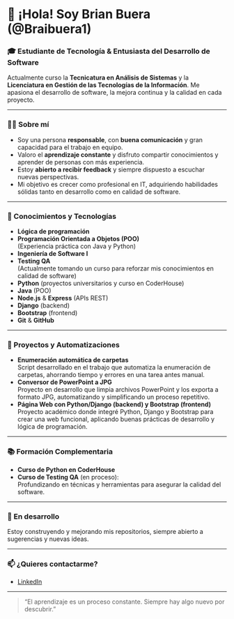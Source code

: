 # 👋 ¡Hola! Soy Brian Buera (@Braibuera1)

### 🎓 Estudiante de Tecnología & Entusiasta del Desarrollo de Software

Actualmente curso la **Tecnicatura en Análisis de Sistemas** y la **Licenciatura en Gestión de las Tecnologías de la Información**. Me apasiona el desarrollo de software, la mejora continua y la calidad en cada proyecto.

---

### 🧑‍💻 Sobre mí

- Soy una persona **responsable**, con **buena comunicación** y gran capacidad para el trabajo en equipo.
- Valoro el **aprendizaje constante** y disfruto compartir conocimientos y aprender de personas con más experiencia.
- Estoy **abierto a recibir feedback** y siempre dispuesto a escuchar nuevas perspectivas.
- Mi objetivo es crecer como profesional en IT, adquiriendo habilidades sólidas tanto en desarrollo como en calidad de software.

---

### 🚀 Conocimientos y Tecnologías

- **Lógica de programación**
- **Programación Orientada a Objetos (POO)**  
  (Experiencia práctica con Java y Python)
- **Ingeniería de Software I**
- **Testing QA**  
  (Actualmente tomando un curso para reforzar mis conocimientos en calidad de software)
- **Python** (proyectos universitarios y curso en CoderHouse)
- **Java** (POO)
- **Node.js** & **Express** (APIs REST)
- **Django** (backend)
- **Bootstrap** (frontend)
- **Git** & **GitHub**

---

### 🌟 Proyectos y Automatizaciones

- **Enumeración automática de carpetas**  
  Script desarrollado en el trabajo que automatiza la enumeración de carpetas, ahorrando tiempo y errores en una tarea antes manual.
- **Conversor de PowerPoint a JPG**  
  Proyecto en desarrollo que limpia archivos PowerPoint y los exporta a formato JPG, automatizando y simplificando un proceso repetitivo.
- **Página Web con Python/Django (backend) y Bootstrap (frontend)**  
  Proyecto académico donde integré Python, Django y Bootstrap para crear una web funcional, aplicando buenas prácticas de desarrollo y lógica de programación.

---

### 📚 Formación Complementaria

- **Curso de Python en CoderHouse**
- **Curso de Testing QA** (en proceso):  
  Profundizando en técnicas y herramientas para asegurar la calidad del software.

---

### 🌱 En desarrollo

Estoy construyendo y mejorando mis repositorios, siempre abierto a sugerencias y nuevas ideas.

---

### 📫 ¿Quieres contactarme?

- [LinkedIn](https://www.linkedin.com/in/brian-buera/)

---

> “El aprendizaje es un proceso constante. Siempre hay algo nuevo por descubrir.”
